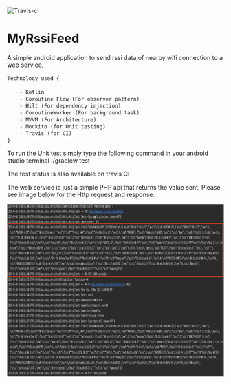 ![Travis-ci](https://api.travis-ci.org/Abdoul02/MyRssiFeed.svg)

# MyRssiFeed
A simple android application to send rssi data of nearby wifi connection to a web service.

    Technology used {

        - Kotlin
        - Coroutine Flow (For observer pattern)
        - Hilt (For dependency injection)
        - CoroutineWorker (For background task)
        - MVVM (For Architecture)
        - Mockito (for Unit testing)
        - Travis (for CI)
    }

To run the Unit test simply type the following command in your android studio terminal
./gradlew test

The test status is also available on travis CI

The web service is just a simple PHP api that returns the value sent.
Please see image below for the Http request and response.

<img src ="images/wifi_log.png" height= "400"/>